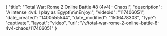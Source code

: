 {
    "title": "Total War: Rome 2 Online Battle #8 (4v4)- Chaos!",
    "description": "A intense 4v4.  I play as Egypt!\n\nEnjoy!",
    "videoid": "117406051",
    "date_created": "1400555544",
    "date_modified": "1506478303",
    "type": "captivate",
    "layout": "video",
    "url": "\/v\/total-war-rome-2-online-battle-8-4v4-chaos\/117406051"
}